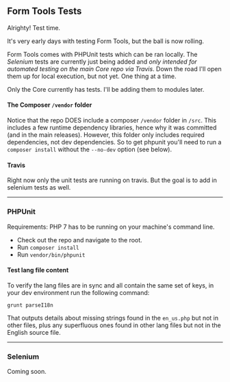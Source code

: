 ## Form Tools Tests

Alrighty! Test time.

It's very early days with testing Form Tools, but the ball is now rolling. 

Form Tools comes with PHPUnit tests which can be ran locally. The _Selenium_ tests are currently just being added 
and _only intended for automated testing on the main Core repo via Travis_. Down the road I'll open them up for local 
execution, but not yet. One thing at a time.

Only the Core currently has tests. I'll be adding them to modules later. 


#### The Composer `/vendor` folder

Notice that the repo DOES include a composer `/vendor` folder in `/src`. This includes a few runtime dependency 
libraries, hence why it was committed (and in the main releases). However, this folder only includes required 
dependencies, not dev dependencies. So to get phpunit you'll need to run a `composer install` without the `--no-dev` 
option (see below).

#### Travis 

Right now only the unit tests are running on travis. But the goal is to add in selenium tests as well.

----------------

### PHPUnit 

Requirements: PHP 7 has to be running on your machine's command line.

- Check out the repo and navigate to the root.
- Run `composer install`  
- Run `vendor/bin/phpunit`


#### Test lang file content 

To verify the lang files are in sync and all contain the same set of keys, in your dev environment run the following
command: 

```
grunt parseI18n
```

That outputs details about missing strings found in the `en_us.php` but not in other files, plus any superfluous ones
found in other lang files but not in the English source file.

----------------

### Selenium

Coming soon. 
